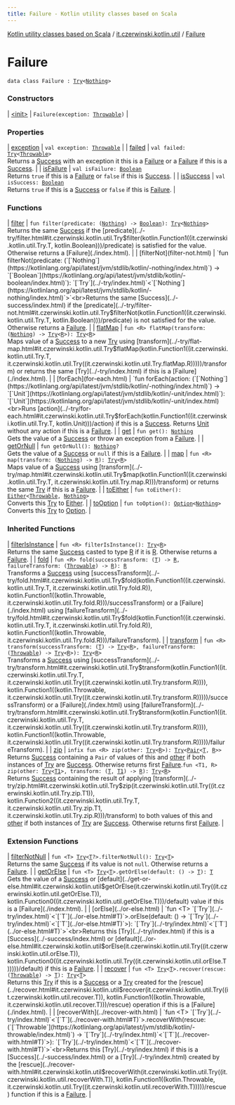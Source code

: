 ```yaml
---
title: Failure - Kotlin utility classes based on Scala
---
```


[Kotlin utility classes based on Scala](../../index.html) / [it.czerwinski.kotlin.util](../index.html) / [Failure](./index.html)

# Failure

`data class Failure : `[`Try`](../-try/index.html)`<`[`Nothing`](https://kotlinlang.org/api/latest/jvm/stdlib/kotlin/-nothing/index.html)`>`

### Constructors

| [&lt;init&gt;](-init-.html) | `Failure(exception: `[`Throwable`](https://kotlinlang.org/api/latest/jvm/stdlib/kotlin/-throwable/index.html)`)` |

### Properties

| [exception](exception.html) | `val exception: `[`Throwable`](https://kotlinlang.org/api/latest/jvm/stdlib/kotlin/-throwable/index.html) |
| [failed](failed.html) | `val failed: `[`Try`](../-try/index.html)`<`[`Throwable`](https://kotlinlang.org/api/latest/jvm/stdlib/kotlin/-throwable/index.html)`>`<br>Returns a [Success](../-success/index.html) with an exception it this is a [Failure](./index.html) or a [Failure](./index.html) if this is a [Success](../-success/index.html). |
| [isFailure](is-failure.html) | `val isFailure: `[`Boolean`](https://kotlinlang.org/api/latest/jvm/stdlib/kotlin/-boolean/index.html)<br>Returns `true` if this is a [Failure](./index.html) or `false` if this is [Success](../-success/index.html). |
| [isSuccess](is-success.html) | `val isSuccess: `[`Boolean`](https://kotlinlang.org/api/latest/jvm/stdlib/kotlin/-boolean/index.html)<br>Returns `true` if this is a [Success](../-success/index.html) or `false` if this is [Failure](./index.html). |

### Functions

| [filter](filter.html) | `fun filter(predicate: (`[`Nothing`](https://kotlinlang.org/api/latest/jvm/stdlib/kotlin/-nothing/index.html)`) -> `[`Boolean`](https://kotlinlang.org/api/latest/jvm/stdlib/kotlin/-boolean/index.html)`): `[`Try`](../-try/index.html)`<`[`Nothing`](https://kotlinlang.org/api/latest/jvm/stdlib/kotlin/-nothing/index.html)`>`<br>Returns the same [Success](../-success/index.html) if the [predicate](../-try/filter.html#it.czerwinski.kotlin.util.Try$filter(kotlin.Function1((it.czerwinski.kotlin.util.Try.T, kotlin.Boolean)))/predicate) is satisfied for the value. Otherwise returns a [Failure](./index.html). |
| [filterNot](filter-not.html) | `fun filterNot(predicate: (`[`Nothing`](https://kotlinlang.org/api/latest/jvm/stdlib/kotlin/-nothing/index.html)`) -> `[`Boolean`](https://kotlinlang.org/api/latest/jvm/stdlib/kotlin/-boolean/index.html)`): `[`Try`](../-try/index.html)`<`[`Nothing`](https://kotlinlang.org/api/latest/jvm/stdlib/kotlin/-nothing/index.html)`>`<br>Returns the same [Success](../-success/index.html) if the [predicate](../-try/filter-not.html#it.czerwinski.kotlin.util.Try$filterNot(kotlin.Function1((it.czerwinski.kotlin.util.Try.T, kotlin.Boolean)))/predicate) is not satisfied for the value. Otherwise returns a [Failure](./index.html). |
| [flatMap](flat-map.html) | `fun <R> flatMap(transform: (`[`Nothing`](https://kotlinlang.org/api/latest/jvm/stdlib/kotlin/-nothing/index.html)`) -> `[`Try`](../-try/index.html)`<`[`R`](flat-map.html#R)`>): `[`Try`](../-try/index.html)`<`[`R`](flat-map.html#R)`>`<br>Maps value of a [Success](../-success/index.html) to a new [Try](../-try/index.html) using [transform](../-try/flat-map.html#it.czerwinski.kotlin.util.Try$flatMap(kotlin.Function1((it.czerwinski.kotlin.util.Try.T, it.czerwinski.kotlin.util.Try((it.czerwinski.kotlin.util.Try.flatMap.R)))))/transform) or returns the same [Try](../-try/index.html) if this is a [Failure](./index.html). |
| [forEach](for-each.html) | `fun forEach(action: (`[`Nothing`](https://kotlinlang.org/api/latest/jvm/stdlib/kotlin/-nothing/index.html)`) -> `[`Unit`](https://kotlinlang.org/api/latest/jvm/stdlib/kotlin/-unit/index.html)`): `[`Unit`](https://kotlinlang.org/api/latest/jvm/stdlib/kotlin/-unit/index.html)<br>Runs [action](../-try/for-each.html#it.czerwinski.kotlin.util.Try$forEach(kotlin.Function1((it.czerwinski.kotlin.util.Try.T, kotlin.Unit)))/action) if this is a [Success](../-success/index.html). Returns [Unit](https://kotlinlang.org/api/latest/jvm/stdlib/kotlin/-unit/index.html) without any action if this is a [Failure](./index.html). |
| [get](get.html) | `fun get(): `[`Nothing`](https://kotlinlang.org/api/latest/jvm/stdlib/kotlin/-nothing/index.html)<br>Gets the value of a [Success](../-success/index.html) or throw an exception from a [Failure](./index.html). |
| [getOrNull](get-or-null.html) | `fun getOrNull(): `[`Nothing`](https://kotlinlang.org/api/latest/jvm/stdlib/kotlin/-nothing/index.html)`?`<br>Gets the value of a [Success](../-success/index.html) or `null` if this is a [Failure](./index.html). |
| [map](map.html) | `fun <R> map(transform: (`[`Nothing`](https://kotlinlang.org/api/latest/jvm/stdlib/kotlin/-nothing/index.html)`) -> `[`R`](map.html#R)`): `[`Try`](../-try/index.html)`<`[`R`](map.html#R)`>`<br>Maps value of a [Success](../-success/index.html) using [transform](../-try/map.html#it.czerwinski.kotlin.util.Try$map(kotlin.Function1((it.czerwinski.kotlin.util.Try.T, it.czerwinski.kotlin.util.Try.map.R)))/transform) or returns the same [Try](../-try/index.html) if this is a [Failure](./index.html). |
| [toEither](to-either.html) | `fun toEither(): `[`Either`](../-either/index.html)`<`[`Throwable`](https://kotlinlang.org/api/latest/jvm/stdlib/kotlin/-throwable/index.html)`, `[`Nothing`](https://kotlinlang.org/api/latest/jvm/stdlib/kotlin/-nothing/index.html)`>`<br>Converts this [Try](../-try/index.html) to [Either](../-either/index.html). |
| [toOption](to-option.html) | `fun toOption(): `[`Option`](../-option/index.html)`<`[`Nothing`](https://kotlinlang.org/api/latest/jvm/stdlib/kotlin/-nothing/index.html)`>`<br>Converts this [Try](../-try/index.html) to [Option](../-option/index.html). |

### Inherited Functions

| [filterIsInstance](../-try/filter-is-instance.html) | `fun <R> filterIsInstance(): `[`Try`](../-try/index.html)`<`[`R`](../-try/filter-is-instance.html#R)`>`<br>Returns the same [Success](../-success/index.html) casted to type [R](../-try/filter-is-instance.html#R) if it is [R](../-try/filter-is-instance.html#R). Otherwise returns a [Failure](./index.html). |
| [fold](../-try/fold.html) | `fun <R> fold(successTransform: (`[`T`](../-try/index.html#T)`) -> `[`R`](../-try/fold.html#R)`, failureTransform: (`[`Throwable`](https://kotlinlang.org/api/latest/jvm/stdlib/kotlin/-throwable/index.html)`) -> `[`R`](../-try/fold.html#R)`): `[`R`](../-try/fold.html#R)<br>Transforms a [Success](../-success/index.html) using [successTransform](../-try/fold.html#it.czerwinski.kotlin.util.Try$fold(kotlin.Function1((it.czerwinski.kotlin.util.Try.T, it.czerwinski.kotlin.util.Try.fold.R)), kotlin.Function1((kotlin.Throwable, it.czerwinski.kotlin.util.Try.fold.R)))/successTransform) or a [Failure](./index.html) using [failureTransform](../-try/fold.html#it.czerwinski.kotlin.util.Try$fold(kotlin.Function1((it.czerwinski.kotlin.util.Try.T, it.czerwinski.kotlin.util.Try.fold.R)), kotlin.Function1((kotlin.Throwable, it.czerwinski.kotlin.util.Try.fold.R)))/failureTransform). |
| [transform](../-try/transform.html) | `fun <R> transform(successTransform: (`[`T`](../-try/index.html#T)`) -> `[`Try`](../-try/index.html)`<`[`R`](../-try/transform.html#R)`>, failureTransform: (`[`Throwable`](https://kotlinlang.org/api/latest/jvm/stdlib/kotlin/-throwable/index.html)`) -> `[`Try`](../-try/index.html)`<`[`R`](../-try/transform.html#R)`>): `[`Try`](../-try/index.html)`<`[`R`](../-try/transform.html#R)`>`<br>Transforms a [Success](../-success/index.html) using [successTransform](../-try/transform.html#it.czerwinski.kotlin.util.Try$transform(kotlin.Function1((it.czerwinski.kotlin.util.Try.T, it.czerwinski.kotlin.util.Try((it.czerwinski.kotlin.util.Try.transform.R)))), kotlin.Function1((kotlin.Throwable, it.czerwinski.kotlin.util.Try((it.czerwinski.kotlin.util.Try.transform.R)))))/successTransform) or a [Failure](./index.html) using [failureTransform](../-try/transform.html#it.czerwinski.kotlin.util.Try$transform(kotlin.Function1((it.czerwinski.kotlin.util.Try.T, it.czerwinski.kotlin.util.Try((it.czerwinski.kotlin.util.Try.transform.R)))), kotlin.Function1((kotlin.Throwable, it.czerwinski.kotlin.util.Try((it.czerwinski.kotlin.util.Try.transform.R)))))/failureTransform). |
| [zip](../-try/zip.html) | `infix fun <R> zip(other: `[`Try`](../-try/index.html)`<`[`R`](../-try/zip.html#R)`>): `[`Try`](../-try/index.html)`<`[`Pair`](https://kotlinlang.org/api/latest/jvm/stdlib/kotlin/-pair/index.html)`<`[`T`](../-try/index.html#T)`, `[`R`](../-try/zip.html#R)`>>`<br>Returns [Success](../-success/index.html) containing a `Pair` of values of this and [other](../-try/index.html) if both instances of [Try](../-try/index.html) are [Success](../-success/index.html). Otherwise returns first [Failure](./index.html).`fun <T1, R> zip(other: `[`Try`](../-try/index.html)`<`[`T1`](../-try/zip.html#T1)`>, transform: (`[`T`](../-try/index.html#T)`, `[`T1`](../-try/zip.html#T1)`) -> `[`R`](../-try/zip.html#R)`): `[`Try`](../-try/index.html)`<`[`R`](../-try/zip.html#R)`>`<br>Returns [Success](../-success/index.html) containing the result of applying [transform](../-try/zip.html#it.czerwinski.kotlin.util.Try$zip(it.czerwinski.kotlin.util.Try((it.czerwinski.kotlin.util.Try.zip.T1)), kotlin.Function2((it.czerwinski.kotlin.util.Try.T, it.czerwinski.kotlin.util.Try.zip.T1, it.czerwinski.kotlin.util.Try.zip.R)))/transform) to both values of this and [other](../-try/index.html) if both instances of [Try](../-try/index.html) are [Success](../-success/index.html). Otherwise returns first [Failure](./index.html). |

### Extension Functions

| [filterNotNull](../filter-not-null.html) | `fun <T> `[`Try`](../-try/index.html)`<`[`T`](../filter-not-null.html#T)`?>.filterNotNull(): `[`Try`](../-try/index.html)`<`[`T`](../filter-not-null.html#T)`>`<br>Returns the same [Success](../-success/index.html) if its value is not `null`. Otherwise returns a [Failure](./index.html). |
| [getOrElse](../get-or-else.html) | `fun <T> `[`Try`](../-try/index.html)`<`[`T`](../get-or-else.html#T)`>.getOrElse(default: () -> `[`T`](../get-or-else.html#T)`): `[`T`](../get-or-else.html#T)<br>Gets the value of a [Success](../-success/index.html) or [default](../get-or-else.html#it.czerwinski.kotlin.util$getOrElse(it.czerwinski.kotlin.util.Try((it.czerwinski.kotlin.util.getOrElse.T)), kotlin.Function0((it.czerwinski.kotlin.util.getOrElse.T)))/default) value if this is a [Failure](./index.html). |
| [orElse](../or-else.html) | `fun <T> `[`Try`](../-try/index.html)`<`[`T`](../or-else.html#T)`>.orElse(default: () -> `[`Try`](../-try/index.html)`<`[`T`](../or-else.html#T)`>): `[`Try`](../-try/index.html)`<`[`T`](../or-else.html#T)`>`<br>Returns this [Try](../-try/index.html) if this is a [Success](../-success/index.html) or [default](../or-else.html#it.czerwinski.kotlin.util$orElse(it.czerwinski.kotlin.util.Try((it.czerwinski.kotlin.util.orElse.T)), kotlin.Function0((it.czerwinski.kotlin.util.Try((it.czerwinski.kotlin.util.orElse.T)))))/default) if this is a [Failure](./index.html). |
| [recover](../recover.html) | `fun <T> `[`Try`](../-try/index.html)`<`[`T`](../recover.html#T)`>.recover(rescue: (`[`Throwable`](https://kotlinlang.org/api/latest/jvm/stdlib/kotlin/-throwable/index.html)`) -> `[`T`](../recover.html#T)`): `[`Try`](../-try/index.html)`<`[`T`](../recover.html#T)`>`<br>Returns this [Try](../-try/index.html) if this is a [Success](../-success/index.html) or a [Try](../-try/index.html) created for the [rescue](../recover.html#it.czerwinski.kotlin.util$recover(it.czerwinski.kotlin.util.Try((it.czerwinski.kotlin.util.recover.T)), kotlin.Function1((kotlin.Throwable, it.czerwinski.kotlin.util.recover.T)))/rescue) operation if this is a [Failure](./index.html). |
| [recoverWith](../recover-with.html) | `fun <T> `[`Try`](../-try/index.html)`<`[`T`](../recover-with.html#T)`>.recoverWith(rescue: (`[`Throwable`](https://kotlinlang.org/api/latest/jvm/stdlib/kotlin/-throwable/index.html)`) -> `[`Try`](../-try/index.html)`<`[`T`](../recover-with.html#T)`>): `[`Try`](../-try/index.html)`<`[`T`](../recover-with.html#T)`>`<br>Returns this [Try](../-try/index.html) if this is a [Success](../-success/index.html) or a [Try](../-try/index.html) created by the [rescue](../recover-with.html#it.czerwinski.kotlin.util$recoverWith(it.czerwinski.kotlin.util.Try((it.czerwinski.kotlin.util.recoverWith.T)), kotlin.Function1((kotlin.Throwable, it.czerwinski.kotlin.util.Try((it.czerwinski.kotlin.util.recoverWith.T)))))/rescue) function if this is a [Failure](./index.html). |

